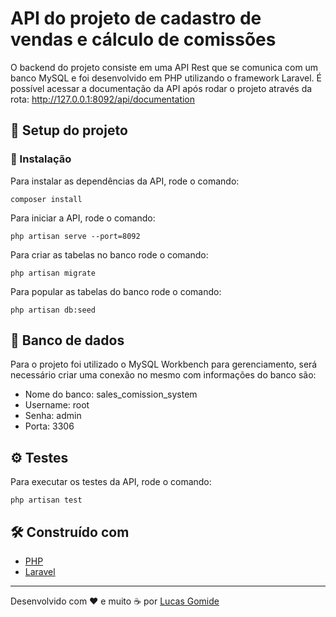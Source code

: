 # API do projeto de cadastro de vendas e cálculo de comissões

O backend do projeto consiste em uma API Rest que se comunica com um banco MySQL e foi desenvolvido em PHP utilizando o framework Laravel. É possível acessar a documentação da API após rodar o projeto através da rota: http://127.0.0.1:8092/api/documentation

## 🚀 Setup do projeto

### 🔧 Instalação

Para instalar as dependências da API, rode o comando:

```
composer install
```

Para iniciar a API, rode o comando:

```
php artisan serve --port=8092
```

Para criar as tabelas no banco rode o comando:

```
php artisan migrate
```

Para popular as tabelas do banco rode o comando:

```
php artisan db:seed
```

## 📄 Banco de dados

Para o projeto foi utilizado o MySQL Workbench para gerenciamento, será necessário criar uma conexão no mesmo com informações do banco são:

* Nome do banco: sales_comission_system
* Username: root
* Senha: admin
* Porta: 3306

## ⚙️ Testes

Para executar os testes da API, rode o comando:

```
php artisan test
```

## 🛠️ Construído com

* [PHP](https://www.php.net/)
* [Laravel](https://laravel.com/)

---
Desenvolvido com ❤️ e muito ☕ por [Lucas Gomide](https://github.com/gomidx)